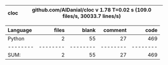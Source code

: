 cloc|github.com/AlDanial/cloc v 1.78  T=0.02 s (109.0 files/s, 30033.7 lines/s)
--- | ---

Language|files|blank|comment|code
:-------|-------:|-------:|-------:|-------:
Python|2|55|27|469
--------|--------|--------|--------|--------
SUM:|2|55|27|469
